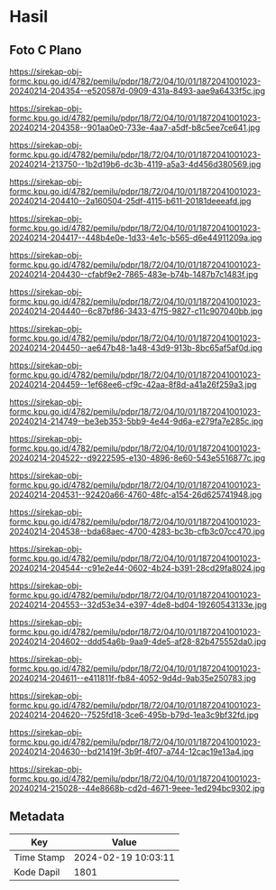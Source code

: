 # Hasil

## Foto C Plano

https://sirekap-obj-formc.kpu.go.id/4782/pemilu/pdpr/18/72/04/10/01/1872041001023-20240214-204354--e520587d-0909-431a-8493-aae9a6433f5c.jpg

https://sirekap-obj-formc.kpu.go.id/4782/pemilu/pdpr/18/72/04/10/01/1872041001023-20240214-204358--901aa0e0-733e-4aa7-a5df-b8c5ee7ce641.jpg

https://sirekap-obj-formc.kpu.go.id/4782/pemilu/pdpr/18/72/04/10/01/1872041001023-20240214-213750--1b2d19b6-dc3b-4119-a5a3-4d456d380569.jpg

https://sirekap-obj-formc.kpu.go.id/4782/pemilu/pdpr/18/72/04/10/01/1872041001023-20240214-204410--2a160504-25df-4115-b611-20181deeeafd.jpg

https://sirekap-obj-formc.kpu.go.id/4782/pemilu/pdpr/18/72/04/10/01/1872041001023-20240214-204417--448b4e0e-1d33-4e1c-b565-d6e44911209a.jpg

https://sirekap-obj-formc.kpu.go.id/4782/pemilu/pdpr/18/72/04/10/01/1872041001023-20240214-204430--cfabf9e2-7865-483e-b74b-1487b7c1483f.jpg

https://sirekap-obj-formc.kpu.go.id/4782/pemilu/pdpr/18/72/04/10/01/1872041001023-20240214-204440--6c87bf86-3433-47f5-9827-c11c907040bb.jpg

https://sirekap-obj-formc.kpu.go.id/4782/pemilu/pdpr/18/72/04/10/01/1872041001023-20240214-204450--ae647b48-1a48-43d9-913b-8bc65af5af0d.jpg

https://sirekap-obj-formc.kpu.go.id/4782/pemilu/pdpr/18/72/04/10/01/1872041001023-20240214-204459--1ef68ee6-cf9c-42aa-8f8d-a41a26f259a3.jpg

https://sirekap-obj-formc.kpu.go.id/4782/pemilu/pdpr/18/72/04/10/01/1872041001023-20240214-214749--be3eb353-5bb9-4e44-9d6a-e279fa7e285c.jpg

https://sirekap-obj-formc.kpu.go.id/4782/pemilu/pdpr/18/72/04/10/01/1872041001023-20240214-204522--d9222595-e130-4896-8e60-543e5516877c.jpg

https://sirekap-obj-formc.kpu.go.id/4782/pemilu/pdpr/18/72/04/10/01/1872041001023-20240214-204531--92420a66-4760-48fc-a154-26d625741948.jpg

https://sirekap-obj-formc.kpu.go.id/4782/pemilu/pdpr/18/72/04/10/01/1872041001023-20240214-204538--bda68aec-4700-4283-bc3b-cfb3c07cc470.jpg

https://sirekap-obj-formc.kpu.go.id/4782/pemilu/pdpr/18/72/04/10/01/1872041001023-20240214-204544--c91e2e44-0602-4b24-b391-28cd29fa8024.jpg

https://sirekap-obj-formc.kpu.go.id/4782/pemilu/pdpr/18/72/04/10/01/1872041001023-20240214-204553--32d53e34-e397-4de8-bd04-19260543133e.jpg

https://sirekap-obj-formc.kpu.go.id/4782/pemilu/pdpr/18/72/04/10/01/1872041001023-20240214-204602--ddd54a6b-9aa9-4de5-af28-82b475552da0.jpg

https://sirekap-obj-formc.kpu.go.id/4782/pemilu/pdpr/18/72/04/10/01/1872041001023-20240214-204611--e411811f-fb84-4052-9d4d-9ab35e250783.jpg

https://sirekap-obj-formc.kpu.go.id/4782/pemilu/pdpr/18/72/04/10/01/1872041001023-20240214-204620--7525fd18-3ce6-495b-b79d-1ea3c9bf32fd.jpg

https://sirekap-obj-formc.kpu.go.id/4782/pemilu/pdpr/18/72/04/10/01/1872041001023-20240214-204630--bd21419f-3b9f-4f07-a744-12cac19e13a4.jpg

https://sirekap-obj-formc.kpu.go.id/4782/pemilu/pdpr/18/72/04/10/01/1872041001023-20240214-215028--44e8668b-cd2d-4671-9eee-1ed294bc9302.jpg


## Metadata

| Key        | Value               |
| ---------- | ------------------- |
| Time Stamp | 2024-02-19 10:03:11 |
| Kode Dapil | 1801                |



